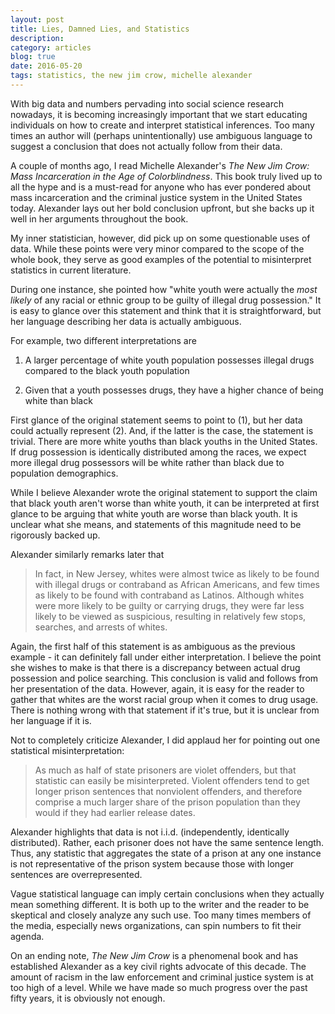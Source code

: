 ```yaml
---
layout: post
title: Lies, Damned Lies, and Statistics
description: 
category: articles
blog: true
date: 2016-05-20
tags: statistics, the new jim crow, michelle alexander
---
```



With big data and numbers pervading into social science research nowadays, it is becoming increasingly important that we start educating individuals on how to create and interpret statistical inferences. Too many times an author will (perhaps unintentionally) use ambiguous language to suggest a conclusion that does not actually follow from their data.

A couple of months ago, I read Michelle Alexander's *The New Jim Crow: Mass Incarceration in the Age of Colorblindness*. This book truly lived up to all the hype and is a must-read for anyone who has ever pondered about mass incarceration and the criminal justice system in the United States today. Alexander lays out her bold conclusion upfront, but she backs up it well in her arguments throughout the book.

My inner statistician, however, did pick up on some questionable uses of data. While these points were very minor compared to the scope of the whole book, they serve as good examples of the potential to misinterpret statistics in current literature.

During one instance, she pointed how "white youth were actually the *most likely* of any racial or ethnic group to be guilty of illegal drug possession." It is easy to glance over this statement and think that it is straightforward, but her language describing her data is actually ambiguous.

For example, two different interpretations are

1. A larger percentage of white youth population possesses illegal drugs compared to the black youth population

2. Given that a youth possesses drugs, they have a higher chance of being white than black

First glance of the original statement seems to point to (1), but her data could actually represent (2). And, if the latter is the case, the statement is trivial. There are more white youths than black youths in the United States. If drug possession is identically distributed among the races, we expect more illegal drug possessors will be white rather than black due to population demographics.

While I believe Alexander wrote the original statement to support the claim that black youth aren't worse than white youth, it can be interpreted at first glance to be arguing that white youth are worse than black youth. It is unclear what she means, and statements of this magnitude need to be rigorously backed up.

Alexander similarly remarks later that 

> In fact, in New Jersey, whites were almost twice as likely to be found with illegal drugs or contraband as African Americans, and few times as likely to be found with contraband as Latinos. Although whites were more likely to be guilty or carrying drugs, they were far less likely to be viewed as suspicious, resulting in relatively few stops, searches, and arrests of whites.

Again, the first half of this statement is as ambiguous as the previous example - it can definitely fall under either interpretation. I believe the point she wishes to make is that there is a discrepancy between actual drug possession and police searching. This conclusion is valid and follows from her presentation of the data. However, again, it is easy for the reader to gather that whites are the worst racial group when it comes to drug usage. There is nothing wrong with that statement if it's true, but it is unclear from her language if it is. 

Not to completely criticize Alexander, I did applaud her for pointing out one statistical misinterpretation:

> As much as half of state prisoners are violet offenders, but that statistic can easily be misinterpreted. Violent offenders tend to get longer prison sentences that nonviolent offenders, and therefore comprise a much larger share of the prison population than they would if they had earlier release dates.

Alexander highlights that data is not i.i.d. (independently, identically distributed). Rather, each prisoner does not have the same sentence length. Thus, any statistic that aggregates the state of a prison at any one instance is not representative of the prison system because those with longer sentences are overrepresented.

Vague statistical language can imply certain conclusions when they actually mean something different. It is both up to the writer and the reader to be skeptical and closely analyze any such use. Too many times members of the media, especially news organizations, can spin numbers to fit their agenda. 

On an ending note, *The New Jim Crow* is a phenomenal book and has established Alexander as a key civil rights advocate of this decade. The amount of racism in the law enforcement and criminal justice system is at too high of a level. While we have made so much progress over the past fifty years, it is obviously not enough.




